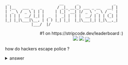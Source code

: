 ```
 _                       __      _                _ 
| |__   ___ _   _       / _|_ __(_) ___ _ __   __| |
| '_ \ / _ \ | | |     | |_| '__| |/ _ \ '_ \ / _` |
| | | |  __/ |_| |  _  |  _| |  | |  __/ | | | (_| |
|_| |_|\___|\__, | ( ) |_| |_|  |_|\___|_| |_|\__,_|
            |___/  |/                                                            
```
<p align="center">
#1 on https://stripcode.dev/leaderboard :)</br>
<img src="https://github-readme-stats.vercel.app/api?username=mirsella&show_icons=true&theme=radical&count_private=true&line_height=27">
<!-- &nbsp; -->
<img src="https://github-readme-stats.vercel.app/api/top-langs/?username=mirsella&layout=compact&langs_count=10&theme=radical">
<img align="center" src="https://komarev.com/ghpvc/?username=mirsella">
</p>

how do hackers escape police ? 
<details>
<summary>answer</summary>
\police
</details>
